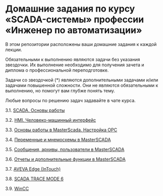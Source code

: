 # Домашние задания по курсу «SCADA-системы» профессии «Инженер по автоматизации»


В этом репозитории расположены ваши домашние задания к каждой лекции. 

Обязательными к выполнению являются задачи без указания звездочки. Их выполнение необходимо для получения зачета и диплома о профессиональной переподготовке.

Задачи со звездочкой (*) являются дополнительными задачами и/или задачами повышенной сложности. Они не являются обязательными к выполнению, но помогут вам глубже понять тему.

Любые вопросы по решению задач задавайте в чате курса.



3.1. [SCADA. Основы работы](1/)  

3.2. [HMI. Человеко-машинный интерфейс](2/)

3.3. [Основы работы в MasterScada. Настройка OPC](3/)

3.4. [Переменные и мнемосхемы в MasterSCADA](4/)

3.5. [Сообщения, архивы, пользователи в MasterSCADA](5/)

3.6. [Отчеты и дополнительные функции в MasterSCADA](6/)

3.7. [AVEVA Edge (InTouch)](7/)

3.8. [SCADA TRACE MODE 6](8/)

3.9. [WinCC](9/)
